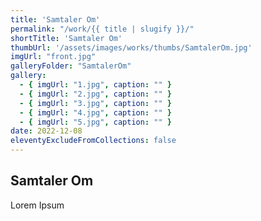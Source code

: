 ```yaml
---
title: 'Samtaler Om'
permalink: "/work/{{ title | slugify }}/"
shortTitle: 'Samtaler Om'
thumbUrl: '/assets/images/works/thumbs/SamtalerOm.jpg'
imgUrl: "front.jpg"
galleryFolder: "SamtalerOm"
gallery:
  - { imgUrl: "1.jpg", caption: "" }
  - { imgUrl: "2.jpg", caption: "" }
  - { imgUrl: "3.jpg", caption: "" }
  - { imgUrl: "4.jpg", caption: "" }
  - { imgUrl: "5.jpg", caption: "" }
date: 2022-12-08
eleventyExcludeFromCollections: false
---
```




<h2>Samtaler Om</h2>
<p>Lorem Ipsum</p>